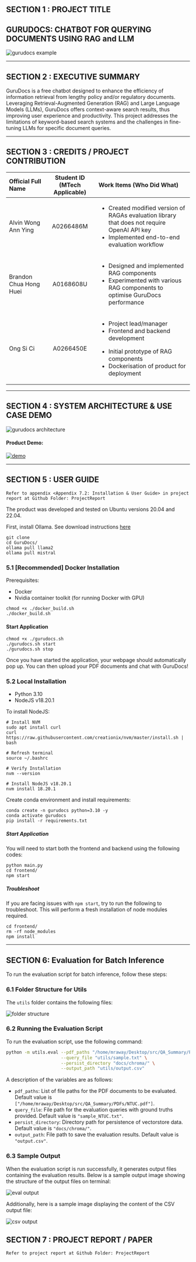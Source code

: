 ## SECTION 1 : PROJECT TITLE
## GURUDOCS: CHATBOT FOR QUERYING DOCUMENTS USING RAG and LLM

![gurudocs example](images/example.png)


---


## SECTION 2 : EXECUTIVE SUMMARY 

GuruDocs is a free chatbot designed to enhance the efficiency of information retrieval from lengthy policy and/or regulatory documents.  Leveraging Retrieval-Augmented Generation (RAG) and Large Language Models (LLMs), GuruDocs offers context-aware search results, thus improving user experience and productivity. This project addresses the limitations of keyword-based search systems and the challenges in fine-tuning LLMs for specific document queries. 

---

## SECTION 3 : CREDITS / PROJECT CONTRIBUTION

| Official Full Name  | Student ID (MTech Applicable)  | Work Items (Who Did What) |
| :------------ |:---------------:| :-----| 
| Alvin Wong Ann Ying | A0266486M | <ul><li>Created modified version of RAGAs evaluation library that does not require OpenAI API key</li><li>Implemented end-to-end evaluation workflow</li></ul>| 
| Brandon Chua Hong Huei | A0168608U | <ul><li>Designed and implemented RAG components</li><li>Experimented with various RAG components to optimise GuruDocs performance</li></ul>| 
| Ong Si Ci | A0266450E | <ul><li>Project lead/manager</li><li>Frontend and backend development</li></ul><ul><li>Initial prototype of RAG components</li><li>Dockerisation of product for deployment</li></ul>|


---

## SECTION 4 : SYSTEM ARCHITECTURE & USE CASE DEMO

![gurudocs architecture](images/architecture.png)

#### Product Demo:

[![demo](https://img.youtube.com/vi/Pukb5Xa0ToQ/0.jpg)](https://youtu.be/Pukb5Xa0ToQ)

---

## SECTION 5 : USER GUIDE

`Refer to appendix <Appendix 7.2: Installation & User Guide> in project report at Github Folder: ProjectReport`

The product was developed and tested on Ubuntu versions 20.04 and 22.04.

First, install Ollama. See download instructions [here](https://ollama.com/download)

```
git clone
cd GuruDocs/
ollama pull llama2
ollama pull mistral 
```

### 5.1 [Recommended] Docker Installation

Prerequisites:
- Docker 
- Nvidia container toolkit (for running Docker with GPU)

```
chmod +x ./docker_build.sh
./docker_build.sh
```

#### Start Application

```
chmod +x ./gurudocs.sh
./gurudocs.sh start
./gurudocs.sh stop
```
Once you have started the application, your webpage should automatically pop up. You can then upload your PDF documents and chat with GuruDocs!

### 5.2 Local Installation

- Python 3.10
- NodeJS v18.20.1

To install NodeJS:
```
# Install NVM
sudo apt install curl
curl https://raw.githubusercontent.com/creationix/nvm/master/install.sh | bash

# Refresh terminal
source ~/.bashrc

# Verify Installation
nvm --version

# Install NodeJS v18.20.1
nvm install 18.20.1

```
Create conda environment and install requirements:
```
conda create -n gurudocs python=3.10 -y
conda activate gurudocs
pip install -r requirements.txt
```

##### Start Application

You will need to start both the frontend and backend using the following codes:

```
python main.py
cd frontend/
npm start
```

##### Troubleshoot

If you are facing issues with ```npm start```, try to run the following to troubleshoot. This will perform a fresh installation of node modules required. 

```
cd frontend/
rm -rf node_modules
npm install
```
---

## SECTION 6: Evaluation for Batch Inference

To run the evaluation script for batch inference, follow these steps:

### 6.1 Folder Structure for Utils
The `utils` folder contains the following files:

![folder structure](utils/images/folder_structure.png)

### 6.2 Running the Evaluation Script

To run the evaluation script, use the following command:

```bash
python -m utils.eval --pdf_paths "/home/mraway/Desktop/src/QA_Summary/PDFs/NTUC.pdf" \
                     --query_file "utils/sample.txt" \
                     --persist_directory "docs/chroma/" \
                     --output_path "utils/output.csv"
```
A description of the variables are as follows:

- `pdf_paths`: List of file paths for the PDF documents to be evaluated. Default value is `["/home/mraway/Desktop/src/QA_Summary/PDFs/NTUC.pdf"]`.
- `query_file`: File path for the evaluation queries with ground truths provided. Default value is `"sample_NTUC.txt"`.
- `persist_directory`: Directory path for persistence of vectorstore data. Default value is `"docs/chroma/"`.
- `output_path`: File path to save the evaluation results. Default value is `"output.csv"`.

### 6.3 Sample Output 

When the evaluation script is run successfully, it generates output files containing the evaluation results. Below is a sample output image showing the structure of the output files on terminal:

![eval output](utils/images/eval_outcome.png)

Additionally, here is a sample image displaying the content of the CSV output file:

![csv output](utils/images/csv_content.png)

## SECTION 7 : PROJECT REPORT / PAPER

`Refer to project report at Github Folder: ProjectReport`
